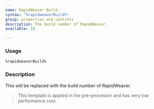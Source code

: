 ```yaml
---
name: RapidWeaver Build
syntax: "%rapidweaverBuild%"
group: properties and controls
description: The build number of RapidWeaver
available: 10

---
```




### Usage

```html
%rapidweaverBuild%
```


### Description

This will be replaced with the build number of RapidWeaver.



> This template is applied in the pre-processor and has very low performance cost.
